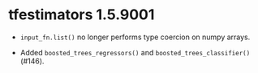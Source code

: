 # tfestimators 1.5.9001

* `input_fn.list()` no longer performs type coercion on numpy arrays.

* Added `boosted_trees_regressors()` and `boosted_trees_classifier()` (#146).
